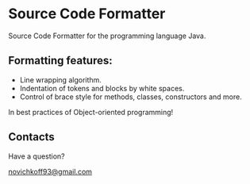 # Source Code Formatter

Source Code Formatter for the programming language Java.

## Formatting features:

- Line wrapping algorithm.
- Indentation of tokens and blocks by white spaces.
- Control of brace style for methods, classes, constructors and more.

In best practices of Object-oriented programming!

## Contacts

Have a question?

novichkoff93@gmail.com
